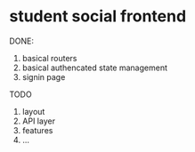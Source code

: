 # student social frontend

DONE:
1. basical routers
2. basical authencated state management
3. signin page

TODO
1. layout
2. API layer
3. features
4. ...